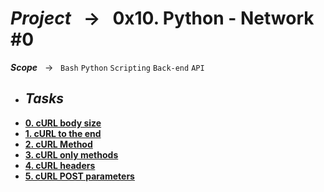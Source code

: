 # ***Project*** &nbsp; → &nbsp; **0x10. Python - Network #0** <br />
***Scope*** &nbsp; → &nbsp; ` Bash ` ` Python ` ` Scripting ` ` Back-end ` ` API `<br />

* ## ***Tasks***
* **[0. cURL body size](./0-body_size.sh)**
* **[1. cURL to the end](./1-body.sh)**
* **[2. cURL Method](./2-delete.sh)**
* **[3. cURL only methods](./3-methods.sh)**
* **[4. cURL headers](./4-header.sh)**
* **[5. cURL POST parameters](./5-post_params.sh)**
